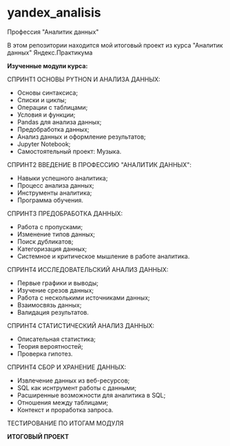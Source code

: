# yandex_analisis
Профессия "Аналитик данных"

В этом репозитории находится мой итоговый проект из курса "Аналитик данных" Яндекс.Практикума

**Изученные модули курса:**

СПРИНТ1 ОСНОВЫ PYTHON И АНАЛИЗА ДАННЫХ:
- Основы синтаксиса;
- Списки и циклы;
- Операции с таблицами;
- Условия и функции;
- Pandas для анализа данных;
- Предобработка данных;
- Анализ данных и оформление результатов;
- Jupyter Notebook;
- Самостоятельный проект: Музыка.

СПРИНТ2 ВВЕДЕНИЕ В ПРОФЕССИЮ "АНАЛИТИК ДАННЫХ":
- Навыки успешного аналитика;
- Процесс анализа данных;
- Инструменты аналитика;
- Программа обучения.

СПРИНТ3 ПРЕДОБРАБОТКА ДАННЫХ:
- Работа с пропусками;
- Изменение типов данных;
- Поиск дубликатов;
- Категоризация данных;
- Системное и критическое мышление в работе аналитика.

СПРИНТ4 ИССЛЕДОВАТЕЛЬСКИЙ АНАЛИЗ ДАННЫХ:
- Первые графики и выводы;
- Изучение срезов данных;
- Работа с несколькими источниками данных;
- Взаимосвязь данных;
- Валидация результатов.

СПРИНТ4 СТАТИСТИЧЕСКИЙ АНАЛИЗ ДАННЫХ:
- Описательная статистика;
- Теория вероятностей;
- Проверка гипотез.

СПРИНТ4 СБОР И ХРАНЕНИЕ ДАННЫХ:
- Извлечение данных из веб-ресурсов;
- SQL как иснтрумент работы с данными;
- Расширенные возможности для аналитика в SQL;
- Отношения между таблицами;
- Контекст и проработка запроса.

ТЕСТИРОВАНИЕ ПО ИТОГАМ МОДУЛЯ

**ИТОГОВЫЙ ПРОЕКТ**
